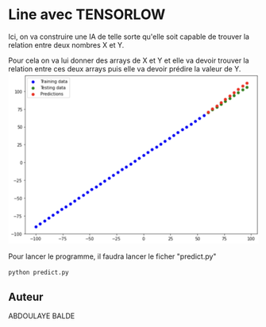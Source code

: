 # Line avec TENSORLOW

Ici, on va construire une IA de telle sorte qu'elle soit capable de 
trouver la relation entre deux nombres X et Y.

Pour cela on va lui donner des arrays de X et Y et elle va devoir trouver
la relation entre ces deux arrays puis elle va devoir prédire la valeur de Y.
![plot](image/line.png)

Pour lancer le programme, il faudra lancer le ficher "predict.py"

```python predict.py```

## Auteur
ABDOULAYE BALDE